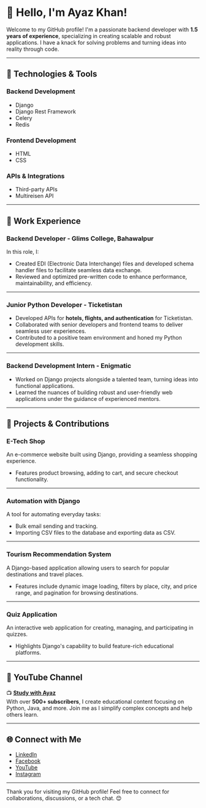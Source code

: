 # 👋 Hello, I'm Ayaz Khan!  
Welcome to my GitHub profile! I'm a passionate backend developer with **1.5 years of experience**, specializing in creating scalable and robust applications. I have a knack for solving problems and turning ideas into reality through code.

---

## 🔧 Technologies & Tools

### Backend Development  
- Django  
- Django Rest Framework  
- Celery  
- Redis  

### Frontend Development  
- HTML  
- CSS  

### APIs & Integrations  
- Third-party APIs  
- Multireisen API  

---

## 💼 Work Experience

### **Backend Developer - Glims College, Bahawalpur**  
In this role, I:  
- Created EDI (Electronic Data Interchange) files and developed schema handler files to facilitate seamless data exchange.  
- Reviewed and optimized pre-written code to enhance performance, maintainability, and efficiency.  

---

### **Junior Python Developer - Ticketistan**  
- Developed APIs for **hotels, flights, and authentication** for Ticketistan.  
- Collaborated with senior developers and frontend teams to deliver seamless user experiences.  
- Contributed to a positive team environment and honed my Python development skills.

---

### **Backend Development Intern - Enigmatic**  
- Worked on Django projects alongside a talented team, turning ideas into functional applications.  
- Learned the nuances of building robust and user-friendly web applications under the guidance of experienced mentors.  

---

## 🚀 Projects & Contributions

### **E-Tech Shop**  
An e-commerce website built using Django, providing a seamless shopping experience.  
- Features product browsing, adding to cart, and secure checkout functionality.  

---

### **Automation with Django**  
A tool for automating everyday tasks:  
- Bulk email sending and tracking.  
- Importing CSV files to the database and exporting data as CSV.  

---

### **Tourism Recommendation System**  
A Django-based application allowing users to search for popular destinations and travel places.  
- Features include dynamic image loading, filters by place, city, and price range, and pagination for browsing destinations.  

---

### **Quiz Application**  
An interactive web application for creating, managing, and participating in quizzes.  
- Highlights Django's capability to build feature-rich educational platforms.  

---

## 🎥 YouTube Channel

📺 **[Study with Ayaz](https://www.youtube.com/@studywithayaz)**  
With over **500+ subscribers**, I create educational content focusing on Python, Java, and more. Join me as I simplify complex concepts and help others learn.

---

## 🌐 Connect with Me

- [LinkedIn](https://www.linkedin.com/in/studywithayaz/)  
- [Facebook](https://www.facebook.com/StudywithAyaz/)  
- [YouTube](https://www.youtube.com/@studywithayaz)  
- [Instagram](https://www.instagram.com/study_withayaz/)  

---

Thank you for visiting my GitHub profile! Feel free to connect for collaborations, discussions, or a tech chat. 😊
